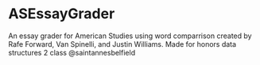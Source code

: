 # ASEssayGrader
An essay grader for American Studies using word comparrison
created by Rafe Forward, Van Spinelli, and Justin Williams.
Made for honors data structures 2 class
@saintannesbelfield
